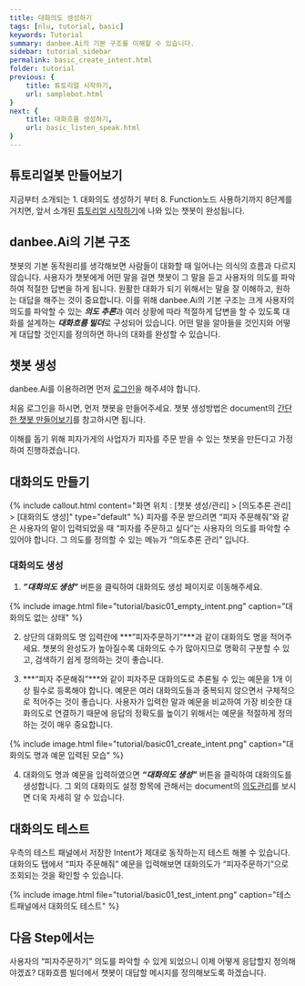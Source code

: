 ```yaml
---
title: 대화의도 생성하기 
tags: [nlu, tutorial, basic]
keywords: Tutorial
summary: danbee.Ai의 기본 구조를 이해할 수 있습니다.
sidebar: tutorial_sidebar
permalink: basic_create_intent.html
folder: tutorial
previous: {
    title: 튜토리얼 시작하기,
    url: samplebot.html
}
next: {
    title: 대화흐름 생성하기,
    url: basic_listen_speak.html
}
---
```


## 튜토리얼봇 만들어보기 

지금부터 소개되는 1. 대화의도 생성하기 부터 8. Function노드 사용하기까지 8단계를 거치면, 앞서 소개된 [튜토리얼 시작하기](samplebot.html)에 나와 있는 챗봇이 완성됩니다. 

## danbee.Ai의 기본 구조

챗봇의 기본 동작원리를 생각해보면 사람들이 대화할 때 일어나는 의식의 흐름과 다르지 않습니다. 사용자가 챗봇에게 어떤 말을 걸면 챗봇이 그 말을 듣고 사용자의 의도를 파악하여 적절한 답변을 하게 됩니다. 원활한 대화가 되기 위해서는 말을 잘 이해하고, 원하는 대답을 해주는 것이 중요합니다.
이를 위해 danbee.Ai의 기본 구조는 크게 사용자의 의도를 파악할 수 있는 ***의도 추론***과 여러 상황에 따라 적절하게 답변을 할 수 있도록 대화를 설계하는 ***대화흐름 빌더***로 구성되어 있습니다. 
어떤 말을 알아들을 것인지와 어떻게 대답할 것인지를 정의하면 하나의 대화를 완성할 수 있습니다.

## 챗봇 생성
danbee.Ai를 이용하려면 먼저 <span class="link">[로그인](https://danbee.ai/platform/#/danbeelogin)</span>을 해주셔야 합니다.

처음 로그인을 하시면, 먼저 챗봇을 만들어주세요.
챗봇 생성방법은 document의 <span class="link">[간단한 챗봇 만들어보기](/basic_create_chatbot.html)</span>를 참고하시면 됩니다.

이해를 돕기 위해 피자가게의 사업자가 피자를 주문 받을 수 있는 챗봇을 만든다고 가정하여 진행하겠습니다.


## 대화의도 만들기
{% include callout.html content="화면 위치 : [챗봇 생성/관리] > [의도추론 관리] > [대화의도 생성]" type="default" %}
피자를 주문 받으려면 “피자 주문해줘”와 같은 사용자의 말이 입력되었을 때 “피자를 주문하고 싶다”는 사용자의 의도를 파악할 수 있어야 합니다. 그 의도를 정의할 수 있는 메뉴가 “의도추론 관리” 입니다.

### 대화의도 생성
1) ***”대화의도 생성”*** 버튼을 클릭하여 대화의도 생성 페이지로 이동해주세요.

{% include image.html file="tutorial/basic01_empty_intent.png"  caption="대화의도 없는 상태" %}

2) 상단의 대화의도 명 입력란에 ***”피자주문하기”***과 같이 대화의도 명을 적어주세요. 챗봇의 완성도가 높아질수록 대화의도 수가 많아지므로 명확히 구분할 수 있고, 검색하기 쉽게 정의하는 것이 좋습니다.

3) ***“피자 주문해줘”***와 같이 피자주문 대화의도로 추론될 수 있는 예문을 1개 이상 필수로 등록해야 합니다. 예문은 여러 대화의도들과 중복되지 않으면서 구체적으로 적어주는 것이 좋습니다. 사용자가 입력한 말과 예문을 비교하여 가장 비슷한 대화의도로 연결하기 때문에 응답의 정확도를 높이기 위해서는 예문을 적절하게 정의하는 것이 매우 중요합니다.

{% include image.html file="tutorial/basic01_create_intent.png"  caption="대화의도 명과 예문 입력된 모습" %}

4) 대화의도 명과 예문을 입력하였으면 ***“대화의도 생성”*** 버튼을 클릭하여 대화의도를 생성합니다. 그 외의 대화의도 설정 항목에 관해서는 document의 <span class="link">[의도관리](/intent.html)</span>를 보시면 더욱 자세히 알 수 있습니다.


## 대화의도 테스트
우측의 테스트 패널에서 저장한 Intent가 제대로 동작하는지 테스트 해볼 수 있습니다.
대화의도 탭에서 “피자 주문해줘” 예문을 입력해보면 대화의도가 “피자주문하기”으로 조회되는 것을 확인할 수 있습니다.

{% include image.html file="tutorial/basic01_test_intent.png"  caption="테스트패널에서 대화의도 테스트" %}


## 다음 Step에서는
사용자의 “피자주문하기” 의도를 파악할 수 있게 되었으니 이제 어떻게 응답할지 정의해야겠죠?
대화흐름 빌더에서 챗봇이 대답할 메시지를 정의해보도록 하겠습니다.

